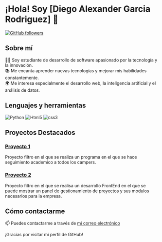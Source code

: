 
# ¡Hola! Soy [Diego Alexander Garcia Rodriguez] 👋

[![GitHub followers](https://img.shields.io/github/followers/tuusuario?label=Follow&style=social)](https://github.com/DiegoAlexanderGarcia)

## Sobre mí

👨‍💻 Soy estudiante de desarrollo de software apasionado por la tecnología y la innovación.  
📚 Me encanta aprender nuevas tecnologías y mejorar mis habilidades constantemente.  
🌍 Me interesa especialmente el desarrollo web, la inteligencia artificial y el análisis de datos.  

## Lenguajes y herramientas

![Python]([https://img.shields.io/badge/-Python-3776AB?style=flat-square&logo=python&logoColor=white](https://img.shields.io/badge/Python-FFD43B?style=for-the-badge&logo=python&logoColor=blue))
![Html5](https://img.shields.io/badge/HTML5-E34F26?style=for-the-badge&logo=html5&logoColor=white)
![css3](https://img.shields.io/badge/CSS3-1572B6?style=for-the-badge&logo=css3&logoColor=white)


## Proyectos Destacados

### [Proyecto 1]([https://github.com/tuusuario/proyecto1](https://github.com/CamiloMachuca/Proyecto_pythom_MachucaCamilo_GarciaDiego.git))
Proyecto filtro en el que se realiza un programa en el que se hace seguimiento academico a todos los campers.

### [Proyecto 2]([https://github.com/tuusuario/proyecto2](https://github.com/JhonatanOmana/PROYECTO-FILTRO_GARCIADIEGO_OMA-AJHONATAN.git))
Proyecto filtro en el que se realisa un desarrollo FrontEnd en el que se puede mostrar un panel de gestionamiento de proyectos y sus modulos necesarios para la empresa.



## Cómo contactarme

📫 Puedes contactarme a través de [mi correo electrónico](Diego:dggarcia855@gmail.com)  
  

¡Gracias por visitar mi perfil de GitHub!
